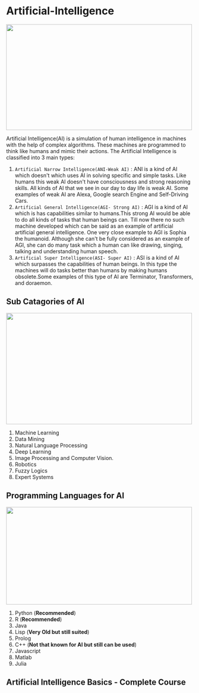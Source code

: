 # Artificial-Intelligence

<img align = "center" width = "500" height = "284" src = "https://github.com/varun7860/Artificial-Intelligence/blob/main/Assets/Artificial-Intelligence.jpg" >

Artificial Intelligence(AI) is a simulation of human intelligence in machines with the help of complex algorithms. These machines
are programmed to think like humans and mimic their actions. The Artificial Intelligence is classified into 3 main types:
1. `Artificial Narrow Intelligence(ANI-Weak AI)` : ANI is a kind of AI which doesn't which uses AI in solving specific and simple tasks. Like humans 
   this weak AI doesn't have consciousness and strong reasoning skills. All kinds of AI that we see in our day to day life is weak AI. Some examples
   of weak AI are Alexa, Google search Engine and Self-Driving Cars.
2. `Artificial General Intelligence(AGI- Strong AI)` : AGI is a kind of AI which is has capabilities similar to humans.This strong AI would be able to do
   all kinds of tasks that human beings can. Till now there no such machine developed which can be said as an example of artificial artificial 
   general intelligence. One very close example to AGI is Sophia the humanoid. Although she can't be fully considered as an example of AGI, she can
   do many task which a human can like drawing, singing, talking and understanding human speech.
3. `Artificial Super Intelligence(ASI- Super AI)` : ASI is a kind of AI which surpasses the capabilities of human beings. In this type the machines
   will do tasks better than humans by making humans obsolete.Some examples of this type of AI are Terminator, Transformers, and doraemon.

## Sub Catagories of AI

<img align = "center" width = "500" height = "299" src = "https://github.com/varun7860/Artificial-Intelligence/blob/main/Assets/AI%20Domains.png" >

1. Machine Learning
2. Data Mining
3. Natural Language Processing
4. Deep Learning
5. Image Processing and Computer Vision.
6. Robotics
7. Fuzzy Logics
8. Expert Systems


## Programming Languages for AI

<img align = "center" width = "500" height = "262" src = "https://github.com/varun7860/Artificial-Intelligence/blob/main/Assets/Programming%20Languages.jpg" >

1. Python (**Recommended**)
2. R (**Recommended**)
3. Java 
4. Lisp (**Very Old but still suited**)
5. Prolog
6. C++ (**Not that known for AI but still can be used**)
7. Javascript
8. Matlab
9. Julia

## Artificial Intelligence Basics - Complete Course

